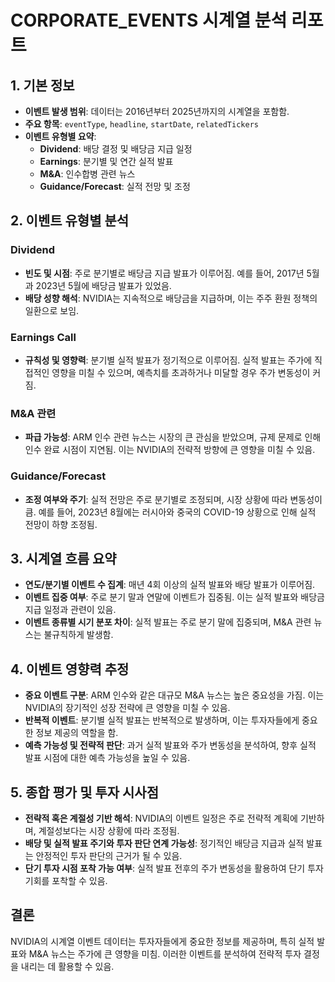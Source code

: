 # CORPORATE_EVENTS 시계열 분석 리포트

## 1. 기본 정보

- **이벤트 발생 범위**: 데이터는 2016년부터 2025년까지의 시계열을 포함함.
- **주요 항목**: `eventType`, `headline`, `startDate`, `relatedTickers`
- **이벤트 유형별 요약**:
  - **Dividend**: 배당 결정 및 배당금 지급 일정
  - **Earnings**: 분기별 및 연간 실적 발표
  - **M&A**: 인수합병 관련 뉴스
  - **Guidance/Forecast**: 실적 전망 및 조정

## 2. 이벤트 유형별 분석

### Dividend
- **빈도 및 시점**: 주로 분기별로 배당금 지급 발표가 이루어짐. 예를 들어, 2017년 5월과 2023년 5월에 배당금 발표가 있었음.
- **배당 성향 해석**: NVIDIA는 지속적으로 배당금을 지급하며, 이는 주주 환원 정책의 일환으로 보임.

### Earnings Call
- **규칙성 및 영향력**: 분기별 실적 발표가 정기적으로 이루어짐. 실적 발표는 주가에 직접적인 영향을 미칠 수 있으며, 예측치를 초과하거나 미달할 경우 주가 변동성이 커짐.

### M&A 관련
- **파급 가능성**: ARM 인수 관련 뉴스는 시장의 큰 관심을 받았으며, 규제 문제로 인해 인수 완료 시점이 지연됨. 이는 NVIDIA의 전략적 방향에 큰 영향을 미칠 수 있음.

### Guidance/Forecast
- **조정 여부와 주기**: 실적 전망은 주로 분기별로 조정되며, 시장 상황에 따라 변동성이 큼. 예를 들어, 2023년 8월에는 러시아와 중국의 COVID-19 상황으로 인해 실적 전망이 하향 조정됨.

## 3. 시계열 흐름 요약

- **연도/분기별 이벤트 수 집계**: 매년 4회 이상의 실적 발표와 배당 발표가 이루어짐.
- **이벤트 집중 여부**: 주로 분기 말과 연말에 이벤트가 집중됨. 이는 실적 발표와 배당금 지급 일정과 관련이 있음.
- **이벤트 종류별 시기 분포 차이**: 실적 발표는 주로 분기 말에 집중되며, M&A 관련 뉴스는 불규칙하게 발생함.

## 4. 이벤트 영향력 추정

- **중요 이벤트 구분**: ARM 인수와 같은 대규모 M&A 뉴스는 높은 중요성을 가짐. 이는 NVIDIA의 장기적인 성장 전략에 큰 영향을 미칠 수 있음.
- **반복적 이벤트**: 분기별 실적 발표는 반복적으로 발생하며, 이는 투자자들에게 중요한 정보 제공의 역할을 함.
- **예측 가능성 및 전략적 판단**: 과거 실적 발표와 주가 변동성을 분석하여, 향후 실적 발표 시점에 대한 예측 가능성을 높일 수 있음.

## 5. 종합 평가 및 투자 시사점

- **전략적 혹은 계절성 기반 해석**: NVIDIA의 이벤트 일정은 주로 전략적 계획에 기반하며, 계절성보다는 시장 상황에 따라 조정됨.
- **배당 및 실적 발표 주기와 투자 판단 연계 가능성**: 정기적인 배당금 지급과 실적 발표는 안정적인 투자 판단의 근거가 될 수 있음.
- **단기 투자 시점 포착 가능 여부**: 실적 발표 전후의 주가 변동성을 활용하여 단기 투자 기회를 포착할 수 있음.

## 결론

NVIDIA의 시계열 이벤트 데이터는 투자자들에게 중요한 정보를 제공하며, 특히 실적 발표와 M&A 뉴스는 주가에 큰 영향을 미침. 이러한 이벤트를 분석하여 전략적 투자 결정을 내리는 데 활용할 수 있음.